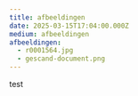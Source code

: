 ```yaml
---
title: afbeeldingen
date: 2025-03-15T17:04:00.000Z
medium: afbeeldingen
afbeeldingen:
  - r0001564.jpg
  - gescand-document.png
---
```

test
